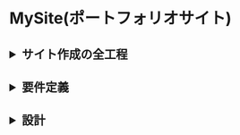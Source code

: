 # MySite(ポートフォリオサイト)

## <details><summary>サイト作成の全工程</summary></details>

## <details><summary>要件定義</summary></details>


</details>

## <details><summary>設計</summary></details>
